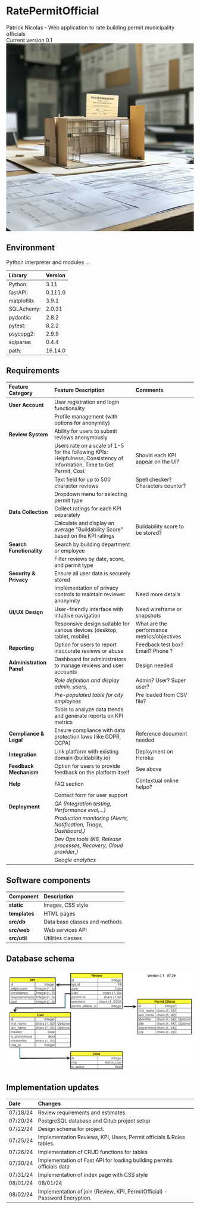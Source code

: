 # RatePermitOfficial
Patrick Nicolas - 
Web application to rate building permit municipality officials    
Current version 0.1
![Rate your building permit official](images/Building_permit_application_desk.png)

## Environment
Python interpreter and modules ...    
 
|Library    | Version |
|:----------|:--------|
|Python:    | 3.11    |
|fastAPI:   | 0.111.0 |    
|matplotlib:| 3.9.1   |    
|SQLAchemy: | 2.0.31  |
|pydantic:  | 2.8.2   |
|pytest:    | 8.2.2   |
|psycopg2:  | 2.9.9   | 
|sqlparse:  | 0.4.4   |
|path:      | 16.14.0 |


## Requirements

| Feature Category    | Feature Description                                                                                                    | Comments       |
|:--------------------|:-----------------------------------------------------------------------------------------------------------------------|:---------------|
| __User Account__    | User registration and login functionality                                                                              | 	              |
|                     | Profile management (with options for anonymity)                                                                        |                |
| __Review System__   | Ability for users to submit reviews anonymously                                                                        |                |
|                     | Users rate on a scale of 1-5 for the following KPIs: Helpfulness, Consistency of Information, Time to Get Permit, Cost | Should each KPI appear on the UI?               |
|                     | Text field for up to 500 character reviews                                                                             |Spell checker? Characters counter? |
|                     | Dropdown menu for selecting permit type                                                                                | |
| __Data Collection__ | Collect ratings for each KPI separately                                                                                |
|                     | Calculate and display an average "Buildability Score" based on the KPI ratings                                         | Buildability score to be stored?|
| __Search Functionality__| Search by building department or employee                                                                              
| | Filter reviews by date, score, and permit type                                                                         | |
| __Security & Privacy__ | Ensure all user data is securely stored                                                                                | |
| | Implementation of privacy controls to maintain reviewer anonymity                                                      | Need more details|
| __UI/UX Design__ | User-friendly interface with intuitive navigation                                                                      | Need wireframe or snapshots |
| | Responsive design suitable for various devices (desktop, tablet, mobile)                                               |  What are the performance metrics/objectives |
| __Reporting__ | Option for users to report inaccurate reviews or abuse                                                                 | Feedback test box? Email? Phone ?|
| __Administration Panel__ | Dashboard for administrators to manage reviews and user accounts                                                       | Design needed |
| | _Role definition and display admin, users,_                                                                            | Admin? User? Super user? |
| | _Pre-populated table for city employees_                                                                               | Pre loaded from CSV file? |
| | Tools to analyze data trends and generate reports on KPI metrics                                                       | |
| __Compliance & Legal__ | Ensure compliance with data protection laws (like GDPR, CCPA)                                                          | Reference document needed |
| __Integration__ | Link platform with existing domain (buildability.io)                                                                   | Deployment on Heroku |
| __Feedback Mechanism__ | Option for users to provide feedback on the platform itself                                                            | See above |
| __Help__ | FAQ section                                                                                                            | Contextual online helpo? |
| | Contact form for user support                                                                                          | |
| __Deployment__ | _QA (Integration testing, Performance eval,...)_                                                                       | |
| | _Production monitoring (Alerts, Notification, Triage, Dashboard,)_                                                     | |
| | _Dev Ops tools (K8, Release processes, Recovery, Cloud provider,)_                                                     | |
| | _Google analytics_ | |

## Software components
| Component     | Description |
|:--------------|:----------------|
| __static__    | Images, CSS style |
| __templates__ | HTML pages |
| __src/db__    | Data base classes and methods |
| __src/web__ | Web services API |
| __src/util__ | Utilities classes |

## Database schema
![Data base schema](images/Project_Schema_01.png)


## Implementation updates

| Date     | Changes                                                                                                   |
|:---------|:----------------------------------------------------------------------------------------------------------|
| 07/18/24 | Review requirements and estimates                                                                         |
| 07/20/24 | PostgreSQL database and Gitub project setup                                                               |    
| 07/22/24 | Design schema for project.                                                                                |    
| 07/25/24 | Implementation Reviews, KPI, Users, Permit officials & Roles tables.                                      |
| 07/26/24 | Implementation of CRUD functions for tables                                                               |
| 07/30/24 | Implementation of Fast API for loading building permits officials data                                    |
| 07/31/24 | Implementation of index page with CSS style                                                               | 
| 08/01/24 | 08/01/24                                                                                                  |
| 08/02/24 | Implementation of join {Review, KPI, PermitOfficial} - Password Encryption.                                                                                                          |
